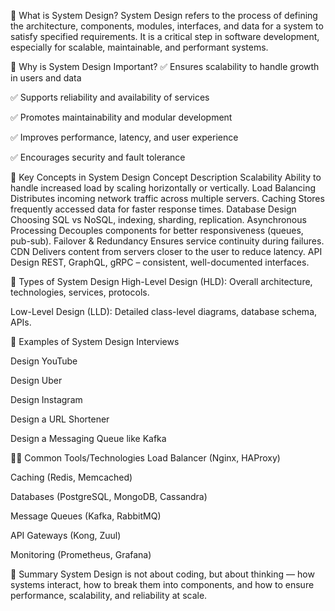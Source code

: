 📘 What is System Design?
System Design refers to the process of defining the architecture, components, modules, interfaces, and data for a system to satisfy specified requirements. It is a critical step in software development, especially for scalable, maintainable, and performant systems.

🔧 Why is System Design Important?
✅ Ensures scalability to handle growth in users and data

✅ Supports reliability and availability of services

✅ Promotes maintainability and modular development

✅ Improves performance, latency, and user experience

✅ Encourages security and fault tolerance

🧠 Key Concepts in System Design
Concept	Description
Scalability	Ability to handle increased load by scaling horizontally or vertically.
Load Balancing	Distributes incoming network traffic across multiple servers.
Caching	Stores frequently accessed data for faster response times.
Database Design	Choosing SQL vs NoSQL, indexing, sharding, replication.
Asynchronous Processing	Decouples components for better responsiveness (queues, pub-sub).
Failover & Redundancy	Ensures service continuity during failures.
CDN	Delivers content from servers closer to the user to reduce latency.
API Design	REST, GraphQL, gRPC – consistent, well-documented interfaces.

🧱 Types of System Design
High-Level Design (HLD): Overall architecture, technologies, services, protocols.

Low-Level Design (LLD): Detailed class-level diagrams, database schema, APIs.

📘 Examples of System Design Interviews

Design YouTube

Design Uber

Design Instagram

Design a URL Shortener

Design a Messaging Queue like Kafka

🧑‍💻 Common Tools/Technologies
Load Balancer (Nginx, HAProxy)

Caching (Redis, Memcached)

Databases (PostgreSQL, MongoDB, Cassandra)

Message Queues (Kafka, RabbitMQ)

API Gateways (Kong, Zuul)

Monitoring (Prometheus, Grafana)

🏁 Summary
System Design is not about coding, but about thinking — how systems interact, how to break them into components, and how to ensure performance, scalability, and reliability at scale.

